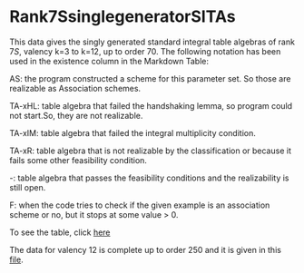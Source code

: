 # Rank7SsinglegeneratorSITAs
This data gives the singly generated standard integral table algebras of rank $7S$, valency k=3 to k=12, up to order $70.$ The following notation has been used in the existence column in the Markdown Table:

AS: the program constructed a scheme for this parameter set.  So those are realizable as Association schemes.

TA-xHL: table algebra that failed the handshaking lemma, so program could not start.So, they are not realizable.

TA-xIM: table algebra that failed the integral multiplicity condition.

TA-xR: table algebra that is not realizable by the classification or because it fails some other feasibility condition.

-: table algebra that passes the feasibility conditions and the realizability is still open.

F: when the code tries to check if the given example is an association scheme or no, but it stops at some value > 0. 

To see the table, click [here](https://github.com/RoghayehMaleki/QPGdatabase-/blob/main/Rank7SsinglegeneratorSITAs/markdown-table.md)

 The data for valency $12$ is complete up to order $250$ and it is given in this [file](https://github.com/RoghayehMaleki/QPGdatabase-/blob/main/Rank7SsinglegeneratorSITAs/Rank7SqpgData.txt).
